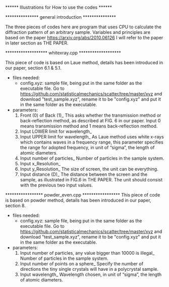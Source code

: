 ****** Illustrations for How to use the codes ******

*************** general introduction ***************

The three pieces of codes here are program that uses 
CPU to calculate the diffraction pattern of an arbitrary 
sample. Variables and principles are based on the paper
https://arxiv.org/abs/2010.06126
I will refer to the paper in later section as THE PAPER.

******************* whitexray.cpp *******************

This piece of code is based on Laue method, details 
has been introduced in our paper, section 6.1 & 5.1.

- files needed:
	- config.xyz: sample file, being put in the same
	folder as the executable file. Go to 
	https://github.com/statisticalmechanics/scatter/tree/master/xyz
	and download "test_sample.xyz", rename it to be
	"config.xyz" and put it in the same folder as the
	executable.
- parameters:
	1. Front (0) of Back (1)_
	This asks whether the transmission method or 
	back-reflection method, as described at FIG. 6 
	in our paper. Input 0 means transmission method 
	and 1 means back-reflection method.
	2. Input LOWER limit for wavelength_
	3. Input UPPER limit for wavelength_
	As Laue method uses white x-rays which contains 
	waves in a frequency range, this parameter specifies
	the range for adopted frequency, in unit of “sigma”, 
	the length of atomic diameters.
	4. Input number of particles_
	Number of particles in the sample system. 
	5. Input x_Resolution_
	6. Input y_Resolution_
	The size of screen, the unit can be everything.
	7. Input distance (D)_
	The distance between the screen and the sample,
	as illustrated in FIG.6 in THE PAPER.
	The unit should consist with the previous two input
	values.

***************** powder_even.cpp *****************
This piece of code is based on powder method, details 
has been introduced in our paper, section 8.

- files needed:
	- config.xyz: sample file, being put in the same
	folder as the executable file. Go to 
	https://github.com/statisticalmechanics/scatter/tree/master/xyz
	and download "test_sample.xyz", rename it to be
	"config.xyz" and put it in the same folder as the
	executable.
- parameters:
	1. Input number of particles, any value bigger than
	10000 is illegal_
	Number of particles in the sample system. 
	2. Input number of points on a sphere_
	Specify the number of directions the tiny single 
	crystals will have in a polycrystal sample.
	3. Input wavelength_
	Wavelength chosen, in unit of “sigma”, the length 
	of atomic diameters.
